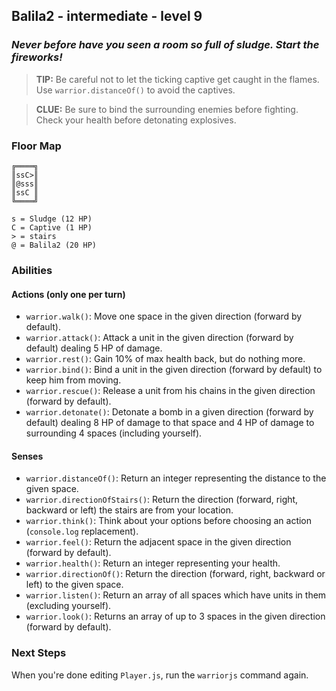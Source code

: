 ## Balila2 - intermediate - level 9

### _Never before have you seen a room so full of sludge. Start the fireworks!_

> **TIP:** Be careful not to let the ticking captive get caught in the flames. Use `warrior.distanceOf()` to avoid the captives.

> **CLUE:** Be sure to bind the surrounding enemies before fighting. Check your health before detonating explosives.

### Floor Map

```
╔════╗
║ssC>║
║@sss║
║ssC ║
╚════╝

s = Sludge (12 HP)
C = Captive (1 HP)
> = stairs
@ = Balila2 (20 HP)
```

### Abilities

#### Actions (only one per turn)

* `warrior.walk()`: Move one space in the given direction (forward by default).
* `warrior.attack()`: Attack a unit in the given direction (forward by default) dealing 5 HP of damage.
* `warrior.rest()`: Gain 10% of max health back, but do nothing more.
* `warrior.bind()`: Bind a unit in the given direction (forward by default) to keep him from moving.
* `warrior.rescue()`: Release a unit from his chains in the given direction (forward by default).
* `warrior.detonate()`: Detonate a bomb in a given direction (forward by default) dealing 8 HP of damage to that space and 4 HP of damage to surrounding 4 spaces (including yourself).

#### Senses

* `warrior.distanceOf()`: Return an integer representing the distance to the given space.
* `warrior.directionOfStairs()`: Return the direction (forward, right, backward or left) the stairs are from your location.
* `warrior.think()`: Think about your options before choosing an action (`console.log` replacement).
* `warrior.feel()`: Return the adjacent space in the given direction (forward by default).
* `warrior.health()`: Return an integer representing your health.
* `warrior.directionOf()`: Return the direction (forward, right, backward or left) to the given space.
* `warrior.listen()`: Return an array of all spaces which have units in them (excluding yourself).
* `warrior.look()`: Returns an array of up to 3 spaces in the given direction (forward by default).

### Next Steps

When you're done editing `Player.js`, run the `warriorjs` command again.
